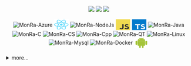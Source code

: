 <!--Hello
<h2><img src="https://emojis.slackmojis.com/emojis/images/1531849430/4246/blob-sunglasses.gif?1531849430" width="30"/> Hi 👋 , I'm MonRá! <img src="https://media.giphy.com/media/12oufCB0MyZ1Go/giphy.gif" width="50"></h2>
-->

<div>
  </p>
  <div align="center">
   <a href="https://www.facebook.com/ramon.chaib" target="_blank"><img src="https://img.shields.io/badge/-Facebook-%230077B5?style=for-the-badge&logo=facebook&logoColor=white" target="_blank"></a> 
  <a href="https://www.instagram.com/monrapps/" target="_blank"><img src="https://img.shields.io/badge/-Instagram-%23E4405F?style=for-the-badge&logo=instagram&logoColor=white" target="_blank"></a>
  <a href="https://www.linkedin.com/in/ramon-chaib-27007635/" target="_blank"><img src="https://img.shields.io/badge/-LinkedIn-%230077B5?style=for-the-badge&logo=linkedin&logoColor=white" target="_blank"></a>   
</div>
  
 <div style="display: inline_block" align="center"><br>
  <img align="center" alt="MonRa-Azure" height="30" width="40" src="https://cdn.jsdelivr.net/gh/devicons/devicon/icons/azure/azure-original.svg">
  <img align="center" alt="MonRa-React" height="30" width="40" src="https://raw.githubusercontent.com/devicons/devicon/master/icons/react/react-original.svg">
  <img align="center" alt="MonRa-NodeJs" height="30" width="40" src="https://cdn.jsdelivr.net/gh/devicons/devicon/icons/nodejs/nodejs-original.svg">
  <img align="center" alt="MonRa-Js" height="30" width="40" src="https://raw.githubusercontent.com/devicons/devicon/master/icons/javascript/javascript-original.svg">     <img align="center" alt="MonRa-Ts" height="30" width="40" src="https://raw.githubusercontent.com/devicons/devicon/master/icons/typescript/typescript-original.svg">
  <img align="center" alt="MonRa-Java" height="30" width="40" src="https://cdn.jsdelivr.net/gh/devicons/devicon/icons/java/java-original.svg">
  <img align="center" alt="MonRa-C" height="30" width="40" src="https://cdn.jsdelivr.net/gh/devicons/devicon/icons/c/c-original.svg">
  <img align="center" alt="MonRa-CS" height="30" width="40" src="https://cdn.jsdelivr.net/gh/devicons/devicon/icons/csharp/csharp-original.svg">
  <img align="center" alt="MonRa-Cpp" height="30" width="40" src="https://cdn.jsdelivr.net/gh/devicons/devicon/icons/cplusplus/cplusplus-original.svg">
  <img align="center" alt="MonRa-QT" height="30" width="40" src="https://cdn.jsdelivr.net/gh/devicons/devicon/icons/qt/qt-original.svg">
  <img align="center" alt="MonRa-Linux" height="30" width="40" src="https://cdn.jsdelivr.net/gh/devicons/devicon/icons/linux/linux-original.svg">
  <img align="center" alt="MonRa-Mysql" height="30" width="40" src="https://cdn.jsdelivr.net/gh/devicons/devicon/icons/mysql/mysql-original.svg">
  <img align="center" alt="MonRa-Docker" height="30" width="40" src="https://cdn.jsdelivr.net/gh/devicons/devicon/icons/docker/docker-original.svg">  
  <img align="center" alt="MonRa-Android" height="30" width="40" src="https://github.com/devicons/devicon/blob/master/icons/android/android-original.svg">
  
</div>
</a>

</br>
<!--
[![github activity graph](https://activity-graph.herokuapp.com/graph?username=monrapps&theme=chartreuse-dark)](https://github.com/monrapps/)
-->
<div>
<details>
      <summary>more...</summary>
      
<!--
### <img src="https://media.giphy.com/media/VgCDAzcKvsR6OM0uWg/giphy.gif" width="50"> A little more about me...  

```javascript
const monra = {
    pronouns: "He" | "Him",
    code: ["any"],
    askMeAbout: ["any"],
    technologies: {
        backEnd: {
            js: ["any"],
        },
        mobileApp: {
            native: ["Android Development"]
        },
        devOps: ["AWS", "Docker🐳", "Route53", "Nginx"],
        databases: ["mongo", "MySql", "sqlite"],
        misc: ["Firebase", "Socket.IO", "selenium", "open-cv", "php", "SuiteApp"]
    },
    architecture: ["Serverless Architecture", "Progressive web applications", "Single page applications"],
    currentFocus: "Building Robots to ease opertations",
    funFact: "There are two ways to write error-free programs; only the third one works"
};
```
-->

---
<!--START_SECTION:waka-->
![Code Time](http://img.shields.io/badge/Code%20Time-440%20hrs%201%20min-blue)

![Profile Views](http://img.shields.io/badge/Profile%20Views-0-blue)

![Lines of code](https://img.shields.io/badge/From%20Hello%20World%20I%27ve%20Written-3.0%20million%20lines%20of%20code-blue)

**🐱 My GitHub Data** 

> 📦 33.3 kB Used in GitHub's Storage 
 > 
> 🏆 424 Contributions in the Year 2024
 > 
> 🚫 Not Opted to Hire
 > 
> 📜 24 Public Repositories 
 > 
> 🔑 16 Private Repositories 
 > 
**I'm an Early 🐤** 

```text
🌞 Morning                7070 commits        █████████░░░░░░░░░░░░░░░░   35.14 % 
🌆 Daytime                9053 commits        ███████████░░░░░░░░░░░░░░   45.00 % 
🌃 Evening                3293 commits        ████░░░░░░░░░░░░░░░░░░░░░   16.37 % 
🌙 Night                  704 commits         █░░░░░░░░░░░░░░░░░░░░░░░░   03.50 % 
```
📅 **I'm Most Productive on Thursday** 

```text
Monday                   3716 commits        █████░░░░░░░░░░░░░░░░░░░░   18.47 % 
Tuesday                  3707 commits        █████░░░░░░░░░░░░░░░░░░░░   18.42 % 
Wednesday                3821 commits        █████░░░░░░░░░░░░░░░░░░░░   18.99 % 
Thursday                 4241 commits        █████░░░░░░░░░░░░░░░░░░░░   21.08 % 
Friday                   2700 commits        ███░░░░░░░░░░░░░░░░░░░░░░   13.42 % 
Saturday                 1157 commits        █░░░░░░░░░░░░░░░░░░░░░░░░   05.75 % 
Sunday                   778 commits         █░░░░░░░░░░░░░░░░░░░░░░░░   03.87 % 
```


📊 **This Week I Spent My Time On** 

```text
🕑︎ Time Zone: America/Sao_Paulo

💬 Programming Languages: 
TypeScript               7 hrs 30 mins       ██████████████████░░░░░░░   71.52 % 
Markdown                 1 hr 50 mins        ████░░░░░░░░░░░░░░░░░░░░░   17.47 % 
Bash                     53 mins             ██░░░░░░░░░░░░░░░░░░░░░░░   08.42 % 
YAML                     8 mins              ░░░░░░░░░░░░░░░░░░░░░░░░░   01.33 % 
JSON                     4 mins              ░░░░░░░░░░░░░░░░░░░░░░░░░   00.64 % 

🔥 Editors: 
VS Code                  10 hrs 30 mins      █████████████████████████   99.99 % 
Visual Studio            0 secs              ░░░░░░░░░░░░░░░░░░░░░░░░░   00.01 % 

🐱‍💻 Projects: 
wlm-backend              6 hrs 33 mins       ████████████████░░░░░░░░░   62.38 % 
Markdown                 1 hr 50 mins        ████░░░░░░░░░░░░░░░░░░░░░   17.47 % 
OneSafe.Front            1 hr 11 mins        ███░░░░░░░░░░░░░░░░░░░░░░   11.33 % 
wlm-infra                36 mins             █░░░░░░░░░░░░░░░░░░░░░░░░   05.77 % 
wlm-frontend             19 mins             █░░░░░░░░░░░░░░░░░░░░░░░░   03.04 % 

💻 Operating System: 
Linux                    7 hrs 28 mins       ██████████████████░░░░░░░   71.19 % 
Windows                  3 hrs 1 min         ███████░░░░░░░░░░░░░░░░░░   28.81 % 
```

**I Mostly Code in C++** 

```text
C++                      8 repos             ████░░░░░░░░░░░░░░░░░░░░░   16.67 % 
C                        8 repos             ████░░░░░░░░░░░░░░░░░░░░░   16.67 % 
TypeScript               4 repos             ██░░░░░░░░░░░░░░░░░░░░░░░   08.33 % 
HTML                     2 repos             █░░░░░░░░░░░░░░░░░░░░░░░░   04.17 % 
MQL5                     2 repos             █░░░░░░░░░░░░░░░░░░░░░░░░   04.17 % 
```



**Timeline**

![Lines of Code chart](https://raw.githubusercontent.com/monrapps/monrapps/master/assets/bar_graph.png)


 Last Updated on 13/02/2024 12:35:30 UTC
<!--END_SECTION:waka-->
